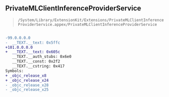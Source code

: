 ## PrivateMLClientInferenceProviderService

> `/System/Library/ExtensionKit/Extensions/PrivateMLClientInferenceProviderService.appex/PrivateMLClientInferenceProviderService`

```diff

-99.0.0.0.0
-  __TEXT.__text: 0x5ffc
+101.0.0.0.0
+  __TEXT.__text: 0x605c
   __TEXT.__auth_stubs: 0x6e0
   __TEXT.__const: 0x2f2
   __TEXT.__cstring: 0x417
Symbols:
+ _objc_release_x8
+ _objc_release_x24
- _objc_release_x28
- _objc_release_x25

```
